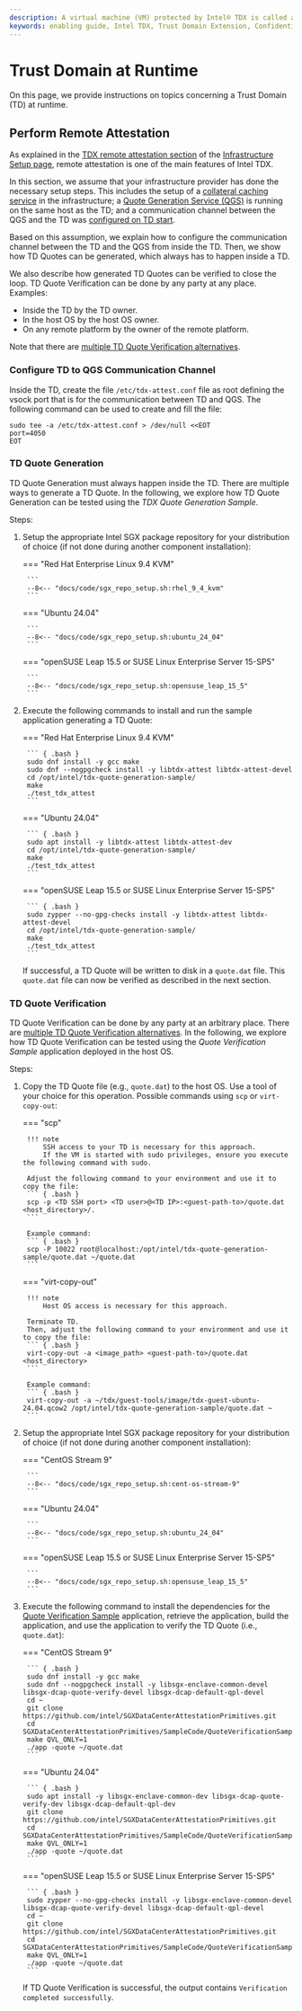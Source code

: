 ```yaml
---
description: A virtual machine (VM) protected by Intel® TDX is called a Trust Domain (TD). Several aspects are important for a TD at runtime.
keywords: enabling guide, Intel TDX, Trust Domain Extension, Confidential Computing, Trust Domain, runtime
---
```

<!---
Copyright (C) 2024 Intel Corporation
SPDX-License-Identifier: CC-BY-4.0
-->

# Trust Domain at Runtime

On this page, we provide instructions on topics concerning a Trust Domain (TD) at runtime.


## Perform Remote Attestation

As explained in the [TDX remote attestation section](../02/infrastructure_setup.md#intel-tdx-remote-attestation) of the [Infrastructure Setup page](../02/infrastructure_setup.md), remote attestation is one of the main features of Intel TDX.

In this section, we assume that your infrastructure provider has done the necessary setup steps.
This includes the setup of a [collateral caching service](../02/infrastructure_setup.md#collateral-caching-service) in the infrastructure; a [Quote Generation Service (QGS)](../05/host_os_setup.md#install-qgs) is running on the same host as the TD; and a communication channel between the QGS and the TD was [configured on TD start](../05/host_os_setup.md#setup-communication-path-between-qgs-and-td).

Based on this assumption, we explain how to configure the communication channel between the TD and the QGS from inside the TD.
Then, we show how TD Quotes can be generated, which always has to happen inside a TD.

We also describe how generated TD Quotes can be verified to close the loop.
TD Quote Verification can be done by any party at any place.
Examples:

- Inside the TD by the TD owner.
- In the host OS by the host OS owner.
- On any remote platform by the owner of the remote platform.

Note that there are [multiple TD Quote Verification alternatives](../02/infrastructure_setup.md#td-quote-verification).


### Configure TD to QGS Communication Channel

Inside the TD, create the file `/etc/tdx-attest.conf` file as root defining the vsock port that is for the communication between TD and QGS.
The following command can be used to create and fill the file:

``` { .text }
sudo tee -a /etc/tdx-attest.conf > /dev/null <<EOT
port=4050
EOT
```


### TD Quote Generation

TD Quote Generation must always happen inside the TD.
There are multiple ways to generate a TD Quote.
In the following, we explore how TD Quote Generation can be tested using the *TDX Quote Generation Sample*.

Steps:

1. Setup the appropriate Intel SGX package repository for your distribution of choice (if not done during another component installation):

    === "Red Hat Enterprise Linux 9.4 KVM"

        ```
        --8<-- "docs/code/sgx_repo_setup.sh:rhel_9_4_kvm"
        ```

    === "Ubuntu 24.04"

        ```
        --8<-- "docs/code/sgx_repo_setup.sh:ubuntu_24_04"
        ```

    === "openSUSE Leap 15.5 or SUSE Linux Enterprise Server 15-SP5"

        ```
        --8<-- "docs/code/sgx_repo_setup.sh:opensuse_leap_15_5"
        ```

2. Execute the following commands to install and run the sample application generating a TD Quote:

    === "Red Hat Enterprise Linux 9.4 KVM"

        ``` { .bash }
        sudo dnf install -y gcc make
        sudo dnf --nogpgcheck install -y libtdx-attest libtdx-attest-devel
        cd /opt/intel/tdx-quote-generation-sample/
        make
        ./test_tdx_attest
        ```

    === "Ubuntu 24.04"

        ``` { .bash }
        sudo apt install -y libtdx-attest libtdx-attest-dev
        cd /opt/intel/tdx-quote-generation-sample/
        make
        ./test_tdx_attest
        ```

    === "openSUSE Leap 15.5 or SUSE Linux Enterprise Server 15-SP5"

        ``` { .bash }
        sudo zypper --no-gpg-checks install -y libtdx-attest libtdx-attest-devel
        cd /opt/intel/tdx-quote-generation-sample/
        make
        ./test_tdx_attest
        ```

    If successful, a TD Quote will be written to disk in a `quote.dat` file.
    This `quote.dat` file can now be verified as described in the next section.


### TD Quote Verification

TD Quote Verification can be done by any party at an arbitrary place.
There are [multiple TD Quote Verification alternatives](../02/infrastructure_setup.md#td-quote-verification).
In the following, we explore how TD Quote Verification can be tested using the *Quote Verification Sample* application deployed in the host OS.

Steps:

1. Copy the TD Quote file (e.g., `quote.dat`) to the host OS.
    Use a tool of your choice for this operation.
    Possible commands using `scp` or ``virt-copy-out``:

    === "scp"

        !!! note
            SSH access to your TD is necessary for this approach.
            If the VM is started with sudo privileges, ensure you execute the following command with sudo.

        Adjust the following command to your environment and use it to copy the file:
        ``` { .bash }
        scp -p <TD SSH port> <TD user>@<TD IP>:<guest-path-to>/quote.dat <host_directory>/.
        ```

        Example command:
        ``` { .bash }
        scp -P 10022 root@localhost:/opt/intel/tdx-quote-generation-sample/quote.dat ~/quote.dat
        ```

    === "virt-copy-out"

        !!! note
            Host OS access is necessary for this approach.

        Terminate TD.
        Then, adjust the following command to your environment and use it to copy the file:
        ``` { .bash }
        virt-copy-out -a <image_path> <guest-path-to>/quote.dat <host_directory>
        ```

        Example command:
        ``` { .bash }
        virt-copy-out -a ~/tdx/guest-tools/image/tdx-guest-ubuntu-24.04.qcow2 /opt/intel/tdx-quote-generation-sample/quote.dat ~
        ```

2. Setup the appropriate Intel SGX package repository for your distribution of choice (if not done during another component installation):

    === "CentOS Stream 9"

        ```
        --8<-- "docs/code/sgx_repo_setup.sh:cent-os-stream-9"
        ```

    === "Ubuntu 24.04"

        ```
        --8<-- "docs/code/sgx_repo_setup.sh:ubuntu_24_04"
        ```

    === "openSUSE Leap 15.5 or SUSE Linux Enterprise Server 15-SP5"

        ```
        --8<-- "docs/code/sgx_repo_setup.sh:opensuse_leap_15_5"
        ```

3. Execute the following command to install the dependencies for the [Quote Verification Sample](https://github.com/intel/SGXDataCenterAttestationPrimitives/tree/master/SampleCode/QuoteVerificationSample) application, retrieve the application, build the application, and use the application to verify the TD Quote (i.e., `quote.dat`):

    === "CentOS Stream 9"

        ``` { .bash }
        sudo dnf install -y gcc make
        sudo dnf --nogpgcheck install -y libsgx-enclave-common-devel libsgx-dcap-quote-verify-devel libsgx-dcap-default-qpl-devel
        cd ~
        git clone https://github.com/intel/SGXDataCenterAttestationPrimitives.git
        cd SGXDataCenterAttestationPrimitives/SampleCode/QuoteVerificationSample
        make QVL_ONLY=1
        ./app -quote ~/quote.dat
        ```

    === "Ubuntu 24.04"

        ``` { .bash }
        sudo apt install -y libsgx-enclave-common-dev libsgx-dcap-quote-verify-dev libsgx-dcap-default-qpl-dev
        git clone https://github.com/intel/SGXDataCenterAttestationPrimitives.git
        cd SGXDataCenterAttestationPrimitives/SampleCode/QuoteVerificationSample
        make QVL_ONLY=1
        ./app -quote ~/quote.dat
        ```

    === "openSUSE Leap 15.5 or SUSE Linux Enterprise Server 15-SP5"

        ``` { .bash }
        sudo zypper --no-gpg-checks install -y libsgx-enclave-common-devel libsgx-dcap-quote-verify-devel libsgx-dcap-default-qpl-devel
        cd ~
        git clone https://github.com/intel/SGXDataCenterAttestationPrimitives.git
        cd SGXDataCenterAttestationPrimitives/SampleCode/QuoteVerificationSample
        make QVL_ONLY=1
        ./app -quote ~/quote.dat
        ```

    If TD Quote Verification is successful, the output contains `Verification completed successfully`.
